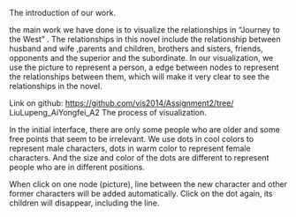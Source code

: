 ﻿The introduction of our work.



the main work we have done is to visualize the relationships in “Journey to the West” . The relationships in this novel include the relationship between husband and wife ,parents and children, brothers and sisters, friends, opponents and the superior and the subordinate. In our visualization, we use the picture to represent a person, a edge between nodes to represent the relationships between them, which will make it very clear to see the relationships in the novel.



Link on github: https://github.com/vis2014/Assignment2/tree/ LiuLupeng_AiYongfei_A2
The process of visualization.



In the initial interface, there are only some people who are older and some free points that seem to be irrelevant. We use dots in cool colors to represent male characters, dots in warm color to represent female characters. And the size and color of the dots are different to represent people who are in different positions.



When click on one node (picture), line between the new character and other former characters will be added automatically. Click on the dot again, its children will disappear, including the line.

